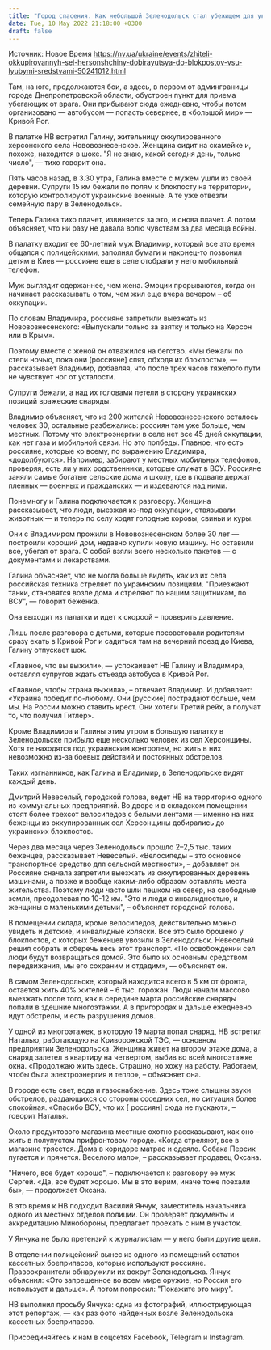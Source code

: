 ```yaml
---
title: "Город спасения. Как небольшой Зеленодольск стал убежищем для украинцев, бегущих от врага с оккупированной Херсонщины, — репортаж НВ"
date: Tue, 10 May 2022 21:18:00 +0300
draft: false
---
```

Источник: Новое Время https://nv.ua/ukraine/events/zhiteli-okkupirovannyh-sel-hersonshchiny-dobirayutsya-do-blokpostov-vsu-lyubymi-sredstvami-50241012.html


Там, на юге, продолжаются бои, а здесь, в первом от админграницы городе Днепропетровской области, обустроен пункт для приема убегающих от врага. Они прибывают сюда ежедневно, чтобы потом организовано — автобусом — попасть севернее, в «большой мир» — Кривой Рог.

В палатке НВ встретил Галину, жительницу оккупированного херсонского села Нововознесенское. Женщина сидит на скамейке и, похоже, находится в шоке. "Я не знаю, какой сегодня день, только число", — тихо говорит она.

Пять часов назад, в 3.30 утра, Галина вместе с мужем ушли из своей деревни. Супруги 15 км бежали по полям к блокпосту на территории, которую контролируют украинские военные. А те уже отвезли семейную пару в Зеленодольск.

Теперь Галина тихо плачет, извиняется за это, и снова плачет. А потом объясняет, что ни разу не давала волю чувствам за два месяца войны.

В палатку входит ее 60-летний муж Владимир, который все это время общался с полицейскими, заполнял бумаги и наконец-то позвонил детям в Киев — россияне еще в селе отобрали у него мобильный телефон.

Муж выглядит сдержаннее, чем жена. Эмоции прорываются, когда он начинает рассказывать о том, чем жил еще вчера вечером – об оккупации.

По словам Владимира, россияне запретили выезжать из Нововознесенского: «Выпускали только за взятку и только на Херсон или в Крым».

Поэтому вместе с женой он отважился на бегство. «Мы бежали по степи ночью, пока они [россияне] спят, обходя их блокпосты», — рассказывает Владимир, добавляя, что после трех часов тяжелого пути не чувствует ног от усталости.

Супруги бежали, а над их головами летели в сторону украинских позиций вражеские снаряды.

Владимир объясняет, что из 200 жителей Нововознесенского осталось человек 30, остальные разбежались: россиян там уже больше, чем местных. Потому что электроэнергии в селе нет все 45 дней оккупации, как нет газа и мобильной связи. Но это полбеды. Главное, что есть россияне, которые ко всему, по выражению Владимира, «додолбуются». Например, забирают у местных мобильных телефонов, проверяя, есть ли у них родственники, которые служат в ВСУ. Россияне заняли самые богатые сельские дома и школу, где в подвале держат пленных — военных и гражданских — и издеваются над ними.

Понемногу и Галина подключается к разговору. Женщина рассказывает, что люди, выезжая из-под оккупации, отвязывали животных — и теперь по селу ходят голодные коровы, свиньи и куры.

Они с Владимиром прожили в Нововознесенском более 30 лет — построили хороший дом, недавно купили новую машину. Но оставили все, убегая от врага. С собой взяли всего несколько пакетов — с документами и лекарствами.

Галина объясняет, что не могла больше видеть, как из их села российская техника стреляет по украинским позициям. "Приезжают танки, становятся возле дома и стреляют по нашим защитникам, по ВСУ", — говорит беженка.

Она выходит из палатки и идет к скороой – проверить давление.

Лишь после разговора с детьми, которые посоветовали родителям сразу ехать в Кривой Рог и садиться там на вечерний поезд до Киева, Галину отпускает шок.

«Главное, что вы выжили», — успокаивает НВ Галину и Владимира, оставляя супругов ждать отъезда автобуса в Кривой Рог.

«Главное, чтобы страна выжила», – отвечает Владимир. И добавляет: «Украина победит по-любому. Они [русские] пострадают больше, чем мы. На России можно ставить крест. Они хотели Третий рейх, а получат то, что получил Гитлер».

Кроме Владимира и Галины этим утром в большую палатку в Зеленодольске прибыло еще несколько человек из сел Херсонщины. Хотя те находятся под украинским контролем, но жить в них невозможно из-за боевых действий и постоянных обстрелов.

Таких изгнанников, как Галина и Владимир, в Зеленодольске видят каждый день.

Дмитрий Невеселый, городской голова, ведет НВ на территорию одного из коммунальных предприятий. Во дворе и в складском помещении стоят более трехсот велосипедов с белыми лентами — именно на них беженцы из оккупированных сел Херсонщины добирались до украинских блокпостов.

Через два месяца через Зеленодольск прошло 2–2,5 тыс. таких беженцев, рассказывает Невеселый. «Велосипеды – это основное транспортное средство для сельской местности», – добавляет он. Россияне сначала запретили выезжать из оккупированных деревень машинами, а позже и вообще каким-либо образом оставлять места жительства. Поэтому люди часто шли пешком на север, на свободные земли, преодолевая по 10-12 км. "Это и люди с инвалидностью, и женщины с маленькими детьми", – объясняет городской голова.

В помещении склада, кроме велосипедов, действительно можно увидеть и детские, и инвалидные коляски. Все это было брошено у блокпостов, с которых беженцев увозили в Зеленодольск. Невеселый решил собрать и сберечь весь этот транспорт. «По освобождении сел люди будут возвращаться домой. Это было их основным средством передвижения, мы его сохраним и отдадим», — объясняет он.

В самом Зеленодольске, который находится всего в 5 км от фронта, остается жить 40% жителей – 6 тыс. горожан. Люди начали массово выезжать после того, как в середине марта российские снаряды попали в здешние многоэтажки. А в пригородах и дальше ежедневно идут обстрелы, и есть разрушения домов.

У одной из многоэтажек, в которую 19 марта попал снаряд, НВ встретил Наталью, работающую на Криворожской ТЭС, — основном предприятии Зеленодольска. Женщина живет на втором этаже дома, а снаряд залетел в квартиру на четвертом, выбив во всей многоэтажке окна. «Продолжаю жить здесь. Страшно, но хожу на работу. Работаем, чтобы была электроэнергия и тепло», – объясняет она.

В городе есть свет, вода и газоснабжение. Здесь тоже слышны звуки обстрелов, раздающихся со стороны соседних сел, но ситуация более спокойная. «Спасибо ВСУ, что их [ россиян] сюда не пускают», – говорит Наталья.

Около продуктового магазина местные охотно рассказывают, как оно – жить в полупустом прифронтовом городе. «Когда стреляют, все в магазине трясется. Дома в коридоре матрас и одеяло. Собака Персик пугается и прячется. Веселого мало», – рассказывает продавец Оксана.

"Ничего, все будет хорошо", – подключается к разговору ее муж Сергей. «Да, все будет хорошо. Мы в это верим, иначе тоже поехали бы», — продолжает Оксана.

В это время к НВ подходит Василий Янчук, заместитель начальника одного из местных отделов полиции. Он проверяет документы и аккредитацию Минобороны, предлагает проехать с ним в участок.

У Янчука не было претензий к журналистам — у него были другие цели.

В отделении полицейский вынес из одного из помещений остатки кассетных боеприпасов, которые используют россияне. Правоохранители обнаружили их вокруг Зеленодольска. Янчук объяснил: «Это запрещенное во всем мире оружие, но Россия его использует и дальше». А потом попросил: "Покажите это миру".

НВ выполнил просьбу Янчука: одна из фотографий, иллюстрирующая этот репортаж, — как раз фото найденных возле Зеленодольска кассетных боеприпасов.

Присоединяйтесь к нам в соцсетях Facebook, Telegram и Instagram.
